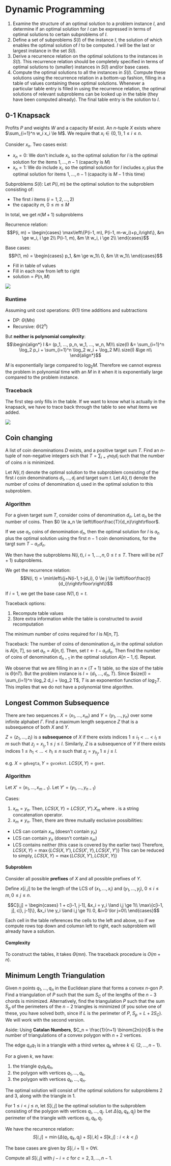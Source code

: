 # Dynamic Programming
1. Examine the structure of an optimal solution to a problem instance $I$, and determine if an optimal solution for $I$ can be expressed in terms of optimal solutions to certain subproblems of $I$.
2. Define a set of subproblems $S(I)$ of the instance $I$, the solution of which enables the optimal solution of $I$ to be computed. $I$ will be the last or largest instance in the set $S(I)$.
3. Derive a recurrence relation on the optimal solutions to the instances in $S(I)$. This recurrence relation should be completely specified in terms of optimal solutions to (smaller) instances in $S(I)$ and/or base cases.
4. Compute the optimal solutions to all the instances in $S(I)$. Compute these solutions using the recurrence relation in a bottom-up fashion, filling in a table of values containing these optimal solutions. Whenever a particular table entry is filled in using the recurrence relation, the optimal solutions of relevant subproblems can be looked up in the table (they have been computed already). The final table entry is the solution to $I$.

## 0-1 Knapsack
Profits $P$ and weights $W$ and a capacity $M$ exist. An $n$-tuple $X$ exists where $\sum_{i=1}^n w_i x_i \le M$. We require that $x_i \in \{0, 1\}, 1 \le i \le n$.

Consider $x_n$. Two cases exist:

- $x_n = 0$: We don't include $x_i$, so the optimal solution for $I$ is the optimal solution for the items $1, ..., n-1$ (capacity is $M$)
- $x_n = 1$: We do include $x_i$, so the optimal solution for $I$ includes $x_i$ plus the optimal solution for items $1, ..., n-1$ (capacity is $M-1$ this time)


Subproblems $S(I)$: Let $P(i, m)$ be the optimal solution to the subproblem consisting of:
- The first $i$ items ($i=1, 2, ..., 2)$
- the capacity $m$, $0 \le m \le M$

In total, we get $n(M+1)$ subproblems

Recurrence relation:
$$P(i, m) = \begin{cases}
\max\left\{P(i-1, m), P(i-1, m-w_i)+p_i\right\}, &m \ge w_i, i \ge 2\\
P(i-1, m), &m \lt w_i, i \ge 2\\
\end{cases}$$

Base cases:
$$P(1, m) = \begin{cases}
p_1, &m \ge w_1\\
0, &m \lt w_1\\
\end{cases}$$

- Fill in table of values
- Fill in each row from left to right
- solution = $P(n, M)$

<img src="img/knapsack-dp-algo.png" />

### Runtime
Assuming unit cost operations: $\Theta(1)$ time additions and subtractions
- DP: $\Theta(Mn)$
- Recursive: $\Theta(2^n)$

But **neither is polynomial complexity**:
$$\begin{align*}
I &= (p_1, ..., p_n, w_1, ..., w_n, M)\\
size(I) &= \sum_{i=1}^n \log_2 p_i + \sum_{i=1}^n \log_2 w_i + \log_2 M\\
size(I) &\ge n\\
\end{align*}$$

$M$ is exponentially large compared to $\log_2 M$. Therefore we cannot express the problem in polynomial time with an $M$ in it when it is exponentially large compared to the problem instance.

### Traceback
The first step only fills in the table. If we want to know what is actually in the knapsack, we have to trace back through the table to see what items we added.

<img src="img/knapsack-dp-soln.png" />

## Coin changing
A list of coin denominations $D$ exists, and a positive target sum $T$. Find an $n$-tuple of non-negative integers sich that $T=\sum_{i=1}{n} a_i d_i$ such that the number of coins $n$ is minimized.

Let $N(i, t)$ denote the optimal solution to the subproblem consisting of the first $i$ coin denominations $d_1, ..., d_i$ and target sum $t$. Let $A(i, t)$ denote the number of coins of denomination $d_i$ used in the optimal solution to this subproblem.

### Algorithm
For a given target sum $T$, consider coins of denomination $d_n$. Let $a_n$ be the number of coins. Then $0 \le a_n \le \left\lfloor\frac{T}{d_n}\right\rfloor$.

If we use $a_n$ coins of denomination $d_n$, then the optimal solution for $I$ is $a_n$ plus the optimal solution using the first $n-1$ coin denominations, for the targt sum $T-a_n d_n$.

We then have the subproblems $N(i, t), i=1,...,n, 0 \le t \le T$. There will be $n(T+1)$ subproblems.

We get the recurrence relation:
$$N(i, t) = \min\left\{j+N(i-1, t-jd_i), 0 \le j \le \left\lfloor\frac{t}{d_i}\right\rfloor\right\}$$

If $i=1$, we get the base case $N(1, t) = t$.

Traceback options:
1. Recompute table values
2. Store extra information while the table is constructed to avoid recomputation

The minimum number of coins required for $I$ is $N[n, T]$.

Traceback: The number of coins of denomination $d_n$ in the optimal solution is $A[n, T]$, so set $a_n = A[n, t]$. Then, set $t \leftarrow t-a_n d_n$. Then find the number of coins of denomination $d_{n-1}$ in the optimal solution $A[n-1, t]$. Repeat.

We observe that we are filling in an $n \times (T+1)$ table, so the size of the table is $\Theta(nT)$. But the problem instance is $I = (d_1, ..., d_n, T)$. Since $size(I) = \sum_{i=1}^n \log_2 d_i + \log_2 T$, $T$ is an exponention function of $log_2 T$. This implies that we do not have a polynomial time algorithm.

## Longest Common Subsequence
There are two sequences $X = (x_1, ..., x_m)$ and $Y = (y_1, ..., y_n)$ over some infinite alphabet $\Gamma$. Find a maximum length sequence $Z$ that is a subsequence of both $X$ and $Y$.

$Z= (z_1, ..., z_l)$ is a **subsequence** of $X$ if there exists indices $1 \le i_1 \lt ... \lt i_l \le m$ such that $z_j = x_{i_j}, 1 \le j \le l$. Similarly, $Z$ is a subsequence of $Y$ if there exists indices $1 \le h_1 \lt ... \lt h_l \le n$ such that $z_j = y_{h_j}, 1 \le j \le l$.

e.g. $X=\texttt{gdvegta}, Y=\texttt{gvcekst}$. $LCS(X,Y)=\texttt{gvet}$.

### Algorithm
Let $X' = (x_1, ..., x_{m-1})$. Let $Y' = (y_1, ..., y_{n-1})$

Cases:
1. $x_m = y_n$. Then, $LCS(X, Y) = LCS(X', Y') . X_m$ where $.$ is a string concatenation operator.
2. $x_m \ne y_n$. Then, there are three mutually exclusive possibilities:
  - LCS can contain $x_m$ (doesn't contain $y_n$)
  - LCS can contain $y_n$ (doesn't contain $x_m$)
  - LCS contains neither (this case is covered by the earlier two)
  Therefore, $LCS(X,Y)=\max\{LCS(X, Y'), LCS(X', Y), LCS(X', Y')\}$
  This can be reduced to simply, $LCS(X,Y)=\max\{LCS(X, Y'), LCS(X', Y)\}$

#### Subproblem
Consider all possible **prefixes** of $X$ and all possible prefixes  of $Y$.

Define $x[i, j]$ to be the length of the LCS of $(x_1, ..., x_i)$ and $(y_1, ..., y_j)$, $0 \le i \le m, 0 \le j \le n$.

$$C[i,j] = \begin{cases}
1 + c[i-1, j-1], &x_i = y_i \land i,j \ge 1\\
\max\{c[i-1, j], c[i, j-1]\}, &x_i \ne y_i \land i,j \ge 1\\
0, &i=0 \lor j=0\\
\end{cases}$$

Each cell in the table references the cells to the left and above, so if we compute rows top down and columsn left to right, each subproblem will already have a solution.

#### Complexity
To construct the tables, it takes $\Theta(mn)$. The traceback procedure is $O(m+n)$.

## Minimum Length Triangulation
Given $n$ points $q_1, ..., q_n$ in the Euclidean plane that forms a convex $n$-gon $P$. Find a triangulation of $P$ such that the sum $S_C$ of the lengths of the $n-3$ chords is minimized. Alternatively, find the triangulation $P$ such that the sum $S_p$ of the perimeters of the $n-2$ triangles is minimized (if you solve one of these, you have solved both, since if $L$ is the perimeter of $P$, $S_p=L+2S_C$). We will work with the second version.

Aside: Using **Catalan Numbers**, $C_n = \frac{1}{n+1} \binom{2n}{n}$ is the number of triangulations of a convex polygon with $n+2$ vertices.

The edge $q_nq_1$ is in a triangle with a third vertex $q_k$ whree $k \in \{2, ..., n-1\}$.

For a given $k$, we have:
1. the triangle $q_1q_kq_n$,
2. the polygon with vertices $q_1,...,q_k$,
3. the polygon with vertices $q_k, ..., q_n$.

The optimal solution will consist of the optimal solutions for subproblems 2 and 3, along with the triangle in 1.

For $1 \le i \lt j \le n$, let $S[i, j]$ be the optimal solution to the subproblem consisting of the polygon with vertices $q_i, ..., q_j$. Let $\Delta(q_i, q_k, q_j)$ be the perimeter of the triangle with vertices $q_i, q_k, q_j$.

We have the recurrence relation:
$$S[i,j] = \min\{\Delta(q_i, q_k, q_j) + S[i,k] + S[k,j] : i \lt k \lt j\}$$

The base cases are given by $S[i, i+1] = 0 \forall i$.

Compute all $S[i,j]$ with $j-i=c$ for $c=2,3,...,n-1$.
